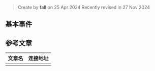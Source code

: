 > Create by **fall** on 25 Apr 2024
> Recently revised in 27 Nov 2024

## 基本事件



## 参考文章

| 文章名 | 连接地址 |
| ------ | -------- |
|        |          |

